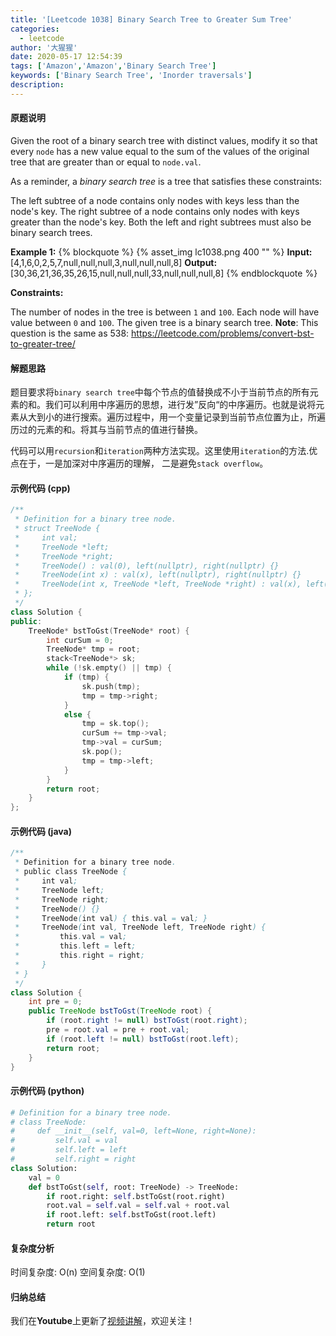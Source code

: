 ```yaml
---
title: '[Leetcode 1038] Binary Search Tree to Greater Sum Tree'
categories:
  - leetcode
author: '大猩猩'
date: 2020-05-17 12:54:39
tags: ['Amazon','Amazon','Binary Search Tree']
keywords: ['Binary Search Tree', 'Inorder traversals']
description:
---
```

#### 原题说明
Given the root of a binary search tree with distinct values, modify it so that every `node` has a new value equal to the sum of the values of the original tree that are greater than or equal to `node.val`.

As a reminder, a *binary search tree* is a tree that satisfies these constraints:

The left subtree of a node contains only nodes with keys less than the node's key.
The right subtree of a node contains only nodes with keys greater than the node's key.
Both the left and right subtrees must also be binary search trees.




**Example 1:**
{% blockquote %}
{% asset_img lc1038.png 400 "" %}
**Input:**
[4,1,6,0,2,5,7,null,null,null,3,null,null,null,8]
**Output:** 
[30,36,21,36,35,26,15,null,null,null,33,null,null,null,8]
{% endblockquote %}


**Constraints:**

The number of nodes in the tree is between `1` and `100`.
Each node will have value between `0` and `100`.
The given tree is a binary search tree.
**Note**: This question is the same as 538: https://leetcode.com/problems/convert-bst-to-greater-tree/


<!--more-->

#### 解题思路
题目要求将`binary search tree`中每个节点的值替换成不小于当前节点的所有元素的和。我们可以利用中序遍历的思想，进行发”反向“的中序遍历。也就是说将元素从大到小的进行搜索。遍历过程中，用一个变量记录到当前节点位置为止，所遍历过的元素的和。将其与当前节点的值进行替换。

代码可以用`recursion`和`iteration`两种方法实现。这里使用`iteration`的方法.优点在于，一是加深对中序遍历的理解， 二是避免`stack overflow`。

#### 示例代码 (cpp)
```cpp
/**
 * Definition for a binary tree node.
 * struct TreeNode {
 *     int val;
 *     TreeNode *left;
 *     TreeNode *right;
 *     TreeNode() : val(0), left(nullptr), right(nullptr) {}
 *     TreeNode(int x) : val(x), left(nullptr), right(nullptr) {}
 *     TreeNode(int x, TreeNode *left, TreeNode *right) : val(x), left(left), right(right) {}
 * };
 */
class Solution {
public:
    TreeNode* bstToGst(TreeNode* root) {
        int curSum = 0;
        TreeNode* tmp = root;
        stack<TreeNode*> sk;
        while (!sk.empty() || tmp) {
            if (tmp) {
                sk.push(tmp);
                tmp = tmp->right;
            }
            else {
                tmp = sk.top();
                curSum += tmp->val;
                tmp->val = curSum;
                sk.pop();
                tmp = tmp->left;
            }
        }
        return root;
    }
};
```

#### 示例代码 (java)
```java
/**
 * Definition for a binary tree node.
 * public class TreeNode {
 *     int val;
 *     TreeNode left;
 *     TreeNode right;
 *     TreeNode() {}
 *     TreeNode(int val) { this.val = val; }
 *     TreeNode(int val, TreeNode left, TreeNode right) {
 *         this.val = val;
 *         this.left = left;
 *         this.right = right;
 *     }
 * }
 */
class Solution {
    int pre = 0;
    public TreeNode bstToGst(TreeNode root) {
        if (root.right != null) bstToGst(root.right);
        pre = root.val = pre + root.val;
        if (root.left != null) bstToGst(root.left);
        return root;
    }     
}
```

#### 示例代码 (python)
```python
# Definition for a binary tree node.
# class TreeNode:
#     def __init__(self, val=0, left=None, right=None):
#         self.val = val
#         self.left = left
#         self.right = right
class Solution:
    val = 0
    def bstToGst(self, root: TreeNode) -> TreeNode:
        if root.right: self.bstToGst(root.right)
        root.val = self.val = self.val + root.val
        if root.left: self.bstToGst(root.left)
        return root
```

#### 复杂度分析
时间复杂度: O(n)
空间复杂度: O(1)

#### 归纳总结
我们在**Youtube**上更新了[视频讲解](https://youtu.be/QaR9Jarf6Hw)，欢迎关注！